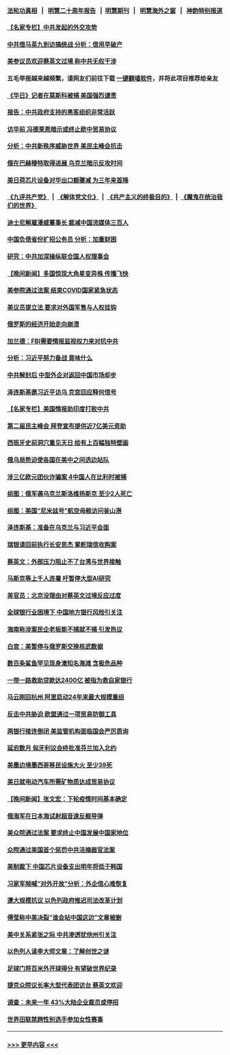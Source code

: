 #### [法轮功真相](https://github.com/gfw-breaker/truth/blob/master/README.md?t=0) &nbsp;&nbsp;|&nbsp;&nbsp; [明慧二十周年报告](https://github.com/gfw-breaker/mh-reports/blob/master/README.md?t=0) &nbsp;&nbsp;|&nbsp;&nbsp;[明慧期刊](https://github.com/gfw-breaker/mh-qikan) &nbsp;&nbsp;|&nbsp;&nbsp; [明慧海外之窗](https://github.com/gfw-breaker/mh-news/blob/master/README.md?t=0) &nbsp;&nbsp;|&nbsp;&nbsp; [神韵特别报道](https://github.com/gfw-breaker/mh-news/blob/master/shenyun.md?t=0)
#### [【名家专栏】中共发起的外交攻势](../pages/nsc418/n13961842.md?t=03310943) 
#### [中共借马英九到访搞统战 分析：信用早破产](../pages/nsc418/n13961818.md?t=03310943) 
#### [美参议员欢迎蔡英文过境 称中共无权干涉](../pages/nsc418/n13961969.md?t=03310943) 
#### 五毛举报越来越频繁，请网友们前往下载 [一键翻墙软件](https://github.com/gfw-breaker/ssr-accounts)，并将此项目推荐给亲友
#### [《华日》记者在莫斯科被捕 美国强烈谴责](../pages/nsc418/n13961716.md?t=03310943) 
#### [报告：中共政府支持的黑客组织非常活跃](../pages/nsc418/n13961910.md?t=03310943) 
#### [访华前 冯德莱恩暗示或终止欧中贸易协议](../pages/nsc418/n13961894.md?t=03310943) 
#### [分析：中共新秩序威胁世界 美民主峰会抗击](../pages/nsc418/n13960486.md?t=03310943) 
#### [俄在巴赫穆特取得进展 乌克兰暗示反攻时间](../pages/nsc418/n13961742.md?t=03310943) 
#### [美日荷芯片设备对华出口额骤减 为三年来首降](../pages/nsc418/n13961715.md?t=03310943) 
#### [《九评共产党》](https://github.com/begood0513/9ping.md/blob/master/README.md) &nbsp;|&nbsp; [《解体党文化》](../../../../jtdwh.md/blob/master/README.md)  &nbsp;|&nbsp; [《共产主义的终极目的》](../../../../gczydzjmd.md/blob/master/README.md) &nbsp;|&nbsp; [《魔鬼在统治我们的世界》](../../../../mgztzwmdsj.md/blob/master/README.md) 
#### [迪士尼解雇漫威董事长 裁减中国流媒体三百人](../pages/nsc418/n13961553.md?t=03310943) 
#### [中国负债省份扩招公务员 分析：加重财困](../pages/nsc418/n13961670.md?t=03310943) 
#### [研究：中共加深操纵联合国人权理事会](../pages/nsc418/n13961556.md?t=03310943) 
#### [【晚间新闻】多国惊现大角星变异株 传播飞快](../pages/nsc418/n13961578.md?t=03310943) 
#### [美参院通过法案 结束COVID国家紧急状态](../pages/nsc418/n13961529.md?t=03310943) 
#### [美议员提立法 要求对外国军售与人权挂钩](../pages/nsc418/n13961438.md?t=03310943) 
#### [俄罗斯的经济开始走向崩溃](../pages/nsc418/n13961353.md?t=03310943) 
#### [加兰德：FBI需要情报监视权力来对抗中共](../pages/nsc418/n13961280.md?t=03310943) 
#### [分析：习近平努力备战 意味什么](../pages/nsc418/n13961208.md?t=03310943) 
#### [中共解封后 中型外企对返回中国市场却步](../pages/nsc418/n13961180.md?t=03310943) 
#### [泽连斯基邀习近平访乌 克宫回应释何信号](../pages/nsc418/n13961155.md?t=03310943) 
#### [【名家专栏】美国情报助印度打败中共](../pages/nsc418/n13960307.md?t=03310943) 
#### [第二届民主峰会 拜登宣布提供近7亿美元资助](../pages/nsc418/n13961125.md?t=03310943) 
#### [西班牙史前洞穴重见天日 绘有上百幅独特壁画](../pages/nsc418/n13960814.md?t=03310943) 
#### [俄乌局势迫使各国在美中之间选边站队](../pages/nsc418/n13961094.md?t=03310943) 
#### [涉三亿欧元团伙诈骗案 4中国人在比利时被捕](../pages/nsc418/n13961075.md?t=03310943) 
#### [组图：俄军袭乌克兰斯洛维扬斯克 至少2人死亡](../pages/nsc418/n13960931.md?t=03310943) 
#### [组图：美国“尼米兹号”航空母舰访问釜山港](../pages/nsc418/n13961067.md?t=03310943) 
#### [泽连斯基：准备在乌克兰与习近平会面](../pages/nsc418/n13960996.md?t=03310943) 
#### [瑞银请回前执行长安思杰 掌舵瑞信收购案](../pages/nsc418/n13960969.md?t=03310943) 
#### [蔡英文：外部压力阻止不了台湾与世界接触](../pages/nsc418/n13960844.md?t=03310943) 
#### [马斯克等上千人连署 吁暂停大型AI研究](../pages/nsc418/n13960915.md?t=03310943) 
#### [美官员：北京没理由对蔡英文过境反应过度](../pages/nsc418/n13960854.md?t=03310943) 
#### [全球银行业困境下 中国地方银行风险引关注](../pages/nsc418/n13960768.md?t=03310943) 
#### [海南称涉案民企老板能不捕就不捕 引发热议](../pages/nsc418/n13960205.md?t=03310943) 
#### [白宫：美暂停与俄罗斯交换核武数据](../pages/nsc418/n13960410.md?t=03310943) 
#### [数百条鲨鱼罕见现身澳知名海滩 含极危品种](../pages/nsc418/n13960172.md?t=03310943) 
#### [一带一路救助贷款达2400亿 被指为救自家银行](../pages/nsc418/n13960363.md?t=03310943) 
#### [马云刚回杭州 阿里启动24年来最大规模重组](../pages/nsc418/n13960348.md?t=03310943) 
#### [反击中共胁迫 欧盟通过一项贸易防御工具](../pages/nsc418/n13960413.md?t=03310943) 
#### [两银行接连倒闭 美监管机构面临国会严厉质询](../pages/nsc418/n13960364.md?t=03310943) 
#### [延宕数月 匈牙利议会终批准芬兰加入北约](../pages/nsc418/n13960300.md?t=03310943) 
#### [美墨边境墨西哥移民设施大火 至少39死](../pages/nsc418/n13960308.md?t=03310943) 
#### [美日就电动汽车所需矿物质达成贸易协议](../pages/nsc418/n13960216.md?t=03310943) 
#### [【晚间新闻】张文宏：下轮疫情时间基本确定](../pages/nsc418/n13960183.md?t=03310943) 
#### [俄海军在日本海试射超音速反舰导弹](../pages/nsc418/n13960170.md?t=03310943) 
#### [美众院通过法案 要求终止中国发展中国家地位](../pages/nsc418/n13960127.md?t=03310943) 
#### [众院通过美国首个惩罚中共活摘器官法案](../pages/nsc418/n13960023.md?t=03310943) 
#### [美制裁下 中国芯片设备支出明年将低于韩国](../pages/nsc418/n13959924.md?t=03310943) 
#### [习家军频喊“对外开放”分析：外企信心难恢复](../pages/nsc418/n13959777.md?t=03310943) 
#### [遭大规模抗议 以色列政府推迟司法改革计划](../pages/nsc418/n13959607.md?t=03310943) 
#### [傅莹称中美决裂“谁会站中国这边”文章被删](../pages/nsc418/n13959799.md?t=03310943) 
#### [美中关系紧张之际 中共渗透犹他州引关注](../pages/nsc418/n13959687.md?t=03310943) 
#### [以色列人读李大师文章：了解创世之谜](../pages/nsc418/n13959117.md?t=03310943) 
#### [足球门将百米外开球得分 有望破世界纪录](../pages/nsc418/n13959478.md?t=03310943) 
#### [捷克众院议长率大型代表团访台 蔡英文欢迎](../pages/nsc418/n13959733.md?t=03310943) 
#### [调查：未来一年 43%大陆企业裁员或停招](../pages/nsc418/n13959534.md?t=03310943) 
#### [世界田联禁跨性别选手参加女性赛事](../pages/nsc418/n13959689.md?t=03310943) 

----
#### [ >>> 更早内容 <<< ](../indexes/nsc418-earlier.md)
